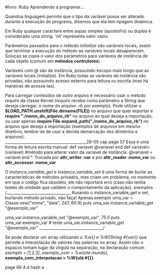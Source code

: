 #livro: Ruby Aprendendo a programar...

Quandoa linguagem permite que o tipo da variável possa ser alterado durante a execução do programa, dizemos que ela tem tipagem dinâmica. 

Em Ruby qualquer caractere entre aspas simples (apostofro) ou duplas é considerado uma string. 
'nil' representa valor vazio.

Parâmetros passados para o método *initialize* são variáveis locais, assim que terminar a execução do método as variáveis locais desaparecem. Soluçao se copia o valor dos parâmetros para variáveis de instância de cada objeto (comum em **métodos contrutores**).

Variáveis com *@* são de instância, possuindo escopo mais longo que as variáveis locais (initialize). Em Ruby todas as varáveis de instância são privadas, não possuindo acesso externo para leitura ou escrita (mas há maneiras de acessá-las).

Para carregar conteúdos de outro arquivo é necessário usar o método *require* da classe Kernel (*require* recebe como parâmetro a String que deseja carregar, o nome do arquivo *.rb* por exemplo). Pode utilizar o **$LOAD_PATH.unshift(File.dirname(__FILE__))** no arquivo que quer exportar e **require "./nome_do_arquivo_rb"** no arquivo ao qual deseja a importação, ou usar apenas **require File.expand_path("./nome_do_arquivo_rb")** no arquivo que deseja a importação (exemplos de arquivos em mesmo diretório, lembre-se de usar a devida demarcação dos diretórios e arquivos).  
__________________________________________28-05 cap page 57
Essa é uma forma de leitura escrita manual: 
    def variavel
        @variavel
    end
    def variavel=(variavel) #método para alterar valor da variável de instância.
        @variavel = variavel
    end
*. Trocada por **attr_writer :var** e por **attr_reader :nome_var** ou **attr_accessor :nome_var**

O *instance_variable_get* e *instance_variable_set* é uma forma de burlar as características de métodos privados, mas criam um problema, no momento em que o código fica obsoleto, ele não reportará erro (caso não tenha testes de unidade que validem o comportamento da aplicação). exemplos
/_________________________________
#usando o instance_variable_get e set, burlando método privado, não faça! Apenas exemplo
uma_var = Classe.new("nome", "data", 247, 60.9)
puts uma_var.instance_variable_get "@exemplo_var"

uma_var.instance_variable_set "@exemplo_var", 75.5
puts uma_var.exemplo_var # teste uma_var.instance_variable_get "@exemplo_var"
_________________________________/

Se pode declarar um array utilizando o *%w{}* e *%W{String #{var}}* que permite a interpolação de valores nas palavras no array. Assim não o espaços tomam lugar da vírgula na separação, na declaração comum *exemplo = [1,2,3]*, *exemplo_com = %w{olá mundo}*, **exemplo_com_interpolacao = %W{olá #{}}**.

page 66 4.4 hash
a


